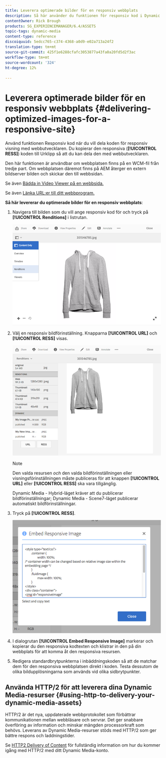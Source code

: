 ```yaml
---
title: Leverera optimerade bilder för en responsiv webbplats
description: Så här använder du funktionen för responsiv kod i Dynamic Media för att leverera optimerade bilder
contentOwner: Rick Brough
products: SG_EXPERIENCEMANAGER/6.4/ASSETS
topic-tags: dynamic-media
content-type: reference
discoiquuid: 5edcc765-c374-4368-a0d9-e02a713a24f2
translation-type: tm+mt
source-git-commit: 425f1e6288cfafc3053877a43fa0a20fd5d2f3ac
workflow-type: tm+mt
source-wordcount: '324'
ht-degree: 12%

---
```



# Leverera optimerade bilder för en responsiv webbplats {#delivering-optimized-images-for-a-responsive-site}

Använd funktionen Responsiv kod när du vill dela koden för responsiv visning med webbutvecklaren. Du kopierar den responsiva (**[!UICONTROL RESS]**) koden till Urklipp så att du kan dela den med webbutvecklaren.

Den här funktionen är användbar om webbplatsen finns på en WCM-fil från tredje part. Om webbplatsen däremot finns på AEM återger en extern bildserver bilden och skickar den till webbsidan.

Se även [Bädda in Video Viewer på en webbsida.](embed-code.md)

Se även [Länka URL:er till ditt webbprogram.](linking-urls-to-yourwebapplication.md)

**Så här levererar du optimerade bilder för en responsiv webbplats**:

1. Navigera till bilden som du vill ange responsiv kod för och tryck på **[!UICONTROL Renditions]** i listrutan.

   ![chlimage_1-408](assets/chlimage_1-408.png)

1. Välj en responsiv bildförinställning. Knapparna **[!UICONTROL URL]** och **[!UICONTROL RESS]** visas.

   ![chlimage_1-409](assets/chlimage_1-409.png)

   >[!NOTE]
   >
   >Den valda resursen *och* den valda bildförinställningen eller visningsförinställningen måste publiceras för att knappen **[!UICONTROL URL]** eller **[!UICONTROL RESS]** ska vara tillgänglig.
   >
   >Dynamic Media - Hybrid-läget kräver att du publicerar bildförinställningar; Dynamic Media - Scene7-läget publicerar automatiskt bildförinställningar.

1. Tryck på **[!UICONTROL RESS]**.

   ![chlimage_1-410](assets/chlimage_1-410.png)

1. I dialogrutan **[!UICONTROL Embed Responsive Image]** markerar och kopierar du den responsiva kodtexten och klistrar in den på din webbplats för att komma åt den responsiva resursen.
1. Redigera standardbrytpunkterna i inbäddningskoden så att de matchar dem för den responsiva webbplatsen direkt i koden. Testa dessutom de olika bildupplösningarna som används vid olika sidbrytpunkter.

## Använda HTTP/2 för att leverera dina Dynamic Media-resurser {#using-http-to-delivery-your-dynamic-media-assets}

HTTP/2 är det nya, uppdaterade webbprotokollet som förbättrar kommunikationen mellan webbläsare och servrar. Det ger snabbare överföring av information och minskar mängden processorkraft som behövs. Leverans av Dynamic Media-resurser stöds med HTTP/2 som ger bättre respons och laddningstider.

Se [HTTP2 Delivery of Content](http2.md) för fullständig information om hur du kommer igång med HTTP/2 med ditt Dynamic Media-konto.
